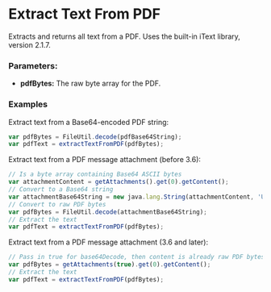 # Extract Text From PDF
Extracts and returns all text from a PDF. Uses the built-in iText library, version 2.1.7.

### Parameters:

- **pdfBytes:** The raw byte array for the PDF.

### Examples
Extract text from a Base64-encoded PDF string:

```javascript
var pdfBytes = FileUtil.decode(pdfBase64String);
var pdfText = extractTextFromPDF(pdfBytes);
```

Extract text from a PDF message attachment (before 3.6):

```javascript
// Is a byte array containing Base64 ASCII bytes
var attachmentContent = getAttachments().get(0).getContent();
// Convert to a Base64 string
var attachmentBase64String = new java.lang.String(attachmentContent, 'US-ASCII');
// Convert to raw PDF bytes
var pdfBytes = FileUtil.decode(attachmentBase64String);
// Extract the text
var pdfText = extractTextFromPDF(pdfBytes);
```

Extract text from a PDF message attachment (3.6 and later):

```javascript
// Pass in true for base64Decode, then content is already raw PDF bytes
var pdfBytes = getAttachments(true).get(0).getContent();
// Extract the text
var pdfText = extractTextFromPDF(pdfBytes);
```
